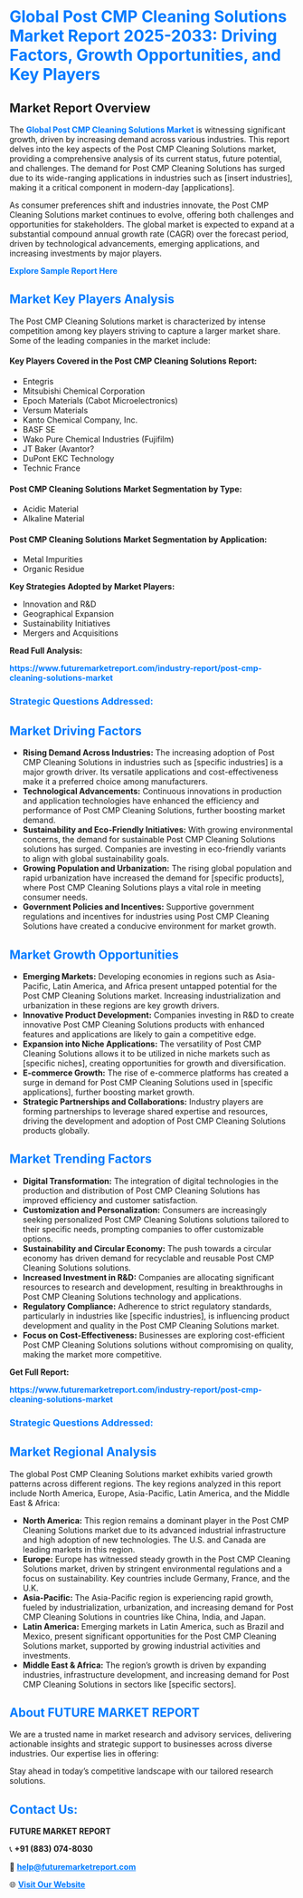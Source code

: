 <h1 style="color: #007BFF;">Global Post CMP Cleaning Solutions Market Report 2025-2033: Driving Factors, Growth Opportunities, and Key Players</h1>

<section id="overview">
<h2>Market Report Overview</h2>
<p>The <a href="https://www.futuremarketreport.com/industry-report/post-cmp-cleaning-solutions-market" style="color: #007BFF; text-decoration: none;"><strong>Global Post CMP Cleaning Solutions Market</strong></a> is witnessing significant growth, driven by increasing demand across various industries. This report delves into the key aspects of the Post CMP Cleaning Solutions market, providing a comprehensive analysis of its current status, future potential, and challenges. The demand for Post CMP Cleaning Solutions has surged due to its wide-ranging applications in industries such as [insert industries], making it a critical component in modern-day [applications].</p>
<p>As consumer preferences shift and industries innovate, the Post CMP Cleaning Solutions market continues to evolve, offering both challenges and opportunities for stakeholders. The global market is expected to expand at a substantial compound annual growth rate (CAGR) over the forecast period, driven by technological advancements, emerging applications, and increasing investments by major players.</p>
</section>

<section id="overview">
<p><a href="https://www.futuremarketreport.com/request-sample/reportId=116160" style="color: #007BFF; text-decoration: none;"><strong>Explore Sample Report Here</strong></a></p>
</section>

<section id="key-players">
<h2 style="color: #007BFF;">Market Key Players Analysis</h2>
<p>The Post CMP Cleaning Solutions market is characterized by intense competition among key players striving to capture a larger market share. Some of the leading companies in the market include:</p>
<h4>Key Players Covered in the Post CMP Cleaning Solutions Report:</h4>
<ul><li>Entegris</li><li>Mitsubishi Chemical Corporation</li><li>Epoch Materials (Cabot Microelectronics)</li><li>Versum Materials</li><li>Kanto Chemical Company, Inc.</li><li>BASF SE</li><li>Wako Pure Chemical Industries (Fujifilm)</li><li>JT Baker (Avantor?</li><li>DuPont EKC Technology</li><li>Technic France</li></ul>
<h4>Post CMP Cleaning Solutions Market Segmentation by Type:</h4>
<ul><li>Acidic Material</li><li>Alkaline Material</li></ul>

<h4>Post CMP Cleaning Solutions Market Segmentation by Application:</h4>
<ul><li>Metal Impurities</li><li>Organic Residue</li></ul>
<p><strong>Key Strategies Adopted by Market Players:</strong></p>
<ul>
<li>Innovation and R&D</li>
<li>Geographical Expansion</li>
<li>Sustainability Initiatives</li>
<li>Mergers and Acquisitions</li>
</ul>
</section>

<section>
<p><strong>Read Full Analysis: </strong></p><a href="https://www.futuremarketreport.com/industry-report/post-cmp-cleaning-solutions-market" style="color: #007BFF; text-decoration: none;"><strong>https://www.futuremarketreport.com/industry-report/post-cmp-cleaning-solutions-market</strong></a>
<h3 style="color: #007BFF;">Strategic Questions Addressed:</h3>
</section>

<section id="driving-factors">
<h2 style="color: #007BFF;">Market Driving Factors</h2>
<ul>
<li><strong>Rising Demand Across Industries:</strong> The increasing adoption of Post CMP Cleaning Solutions in industries such as [specific industries] is a major growth driver. Its versatile applications and cost-effectiveness make it a preferred choice among manufacturers.</li>
<li><strong>Technological Advancements:</strong> Continuous innovations in production and application technologies have enhanced the efficiency and performance of Post CMP Cleaning Solutions, further boosting market demand.</li>
<li><strong>Sustainability and Eco-Friendly Initiatives:</strong> With growing environmental concerns, the demand for sustainable Post CMP Cleaning Solutions solutions has surged. Companies are investing in eco-friendly variants to align with global sustainability goals.</li>
<li><strong>Growing Population and Urbanization:</strong> The rising global population and rapid urbanization have increased the demand for [specific products], where Post CMP Cleaning Solutions plays a vital role in meeting consumer needs.</li>
<li><strong>Government Policies and Incentives:</strong> Supportive government regulations and incentives for industries using Post CMP Cleaning Solutions have created a conducive environment for market growth.</li>
</ul>
</section>

<section id="growth-opportunities">
<h2 style="color: #007BFF;">Market Growth Opportunities</h2>
<ul>
<li><strong>Emerging Markets:</strong> Developing economies in regions such as Asia-Pacific, Latin America, and Africa present untapped potential for the Post CMP Cleaning Solutions market. Increasing industrialization and urbanization in these regions are key growth drivers.</li>
<li><strong>Innovative Product Development:</strong> Companies investing in R&D to create innovative Post CMP Cleaning Solutions products with enhanced features and applications are likely to gain a competitive edge.</li>
<li><strong>Expansion into Niche Applications:</strong> The versatility of Post CMP Cleaning Solutions allows it to be utilized in niche markets such as [specific niches], creating opportunities for growth and diversification.</li>
<li><strong>E-commerce Growth:</strong> The rise of e-commerce platforms has created a surge in demand for Post CMP Cleaning Solutions used in [specific applications], further boosting market growth.</li>
<li><strong>Strategic Partnerships and Collaborations:</strong> Industry players are forming partnerships to leverage shared expertise and resources, driving the development and adoption of Post CMP Cleaning Solutions products globally.</li>
</ul>
</section>

<section id="trending-factors">
<h2 style="color: #007BFF;">Market Trending Factors</h2>
<ul>
<li><strong>Digital Transformation:</strong> The integration of digital technologies in the production and distribution of Post CMP Cleaning Solutions has improved efficiency and customer satisfaction.</li>
<li><strong>Customization and Personalization:</strong> Consumers are increasingly seeking personalized Post CMP Cleaning Solutions solutions tailored to their specific needs, prompting companies to offer customizable options.</li>
<li><strong>Sustainability and Circular Economy:</strong> The push towards a circular economy has driven demand for recyclable and reusable Post CMP Cleaning Solutions solutions.</li>
<li><strong>Increased Investment in R&D:</strong> Companies are allocating significant resources to research and development, resulting in breakthroughs in Post CMP Cleaning Solutions technology and applications.</li>
<li><strong>Regulatory Compliance:</strong> Adherence to strict regulatory standards, particularly in industries like [specific industries], is influencing product development and quality in the Post CMP Cleaning Solutions market.</li>
<li><strong>Focus on Cost-Effectiveness:</strong> Businesses are exploring cost-efficient Post CMP Cleaning Solutions solutions without compromising on quality, making the market more competitive.</li>
</ul>
</section>

<section>
<p><strong>Get Full Report: </strong></p><a href="https://www.futuremarketreport.com/industry-report/post-cmp-cleaning-solutions-market" style="color: #007BFF; text-decoration: none;"><strong>https://www.futuremarketreport.com/industry-report/post-cmp-cleaning-solutions-market</strong></a>
<h3 style="color: #007BFF;">Strategic Questions Addressed:</h3>
</section>


<section id="regional-analysis">
<h2 style="color: #007BFF;">Market Regional Analysis</h2>
<p>The global Post CMP Cleaning Solutions market exhibits varied growth patterns across different regions. The key regions analyzed in this report include North America, Europe, Asia-Pacific, Latin America, and the Middle East & Africa:</p>
<ul>
<li><strong>North America:</strong> This region remains a dominant player in the Post CMP Cleaning Solutions market due to its advanced industrial infrastructure and high adoption of new technologies. The U.S. and Canada are leading markets in this region.</li>
<li><strong>Europe:</strong> Europe has witnessed steady growth in the Post CMP Cleaning Solutions market, driven by stringent environmental regulations and a focus on sustainability. Key countries include Germany, France, and the U.K.</li>
<li><strong>Asia-Pacific:</strong> The Asia-Pacific region is experiencing rapid growth, fueled by industrialization, urbanization, and increasing demand for Post CMP Cleaning Solutions in countries like China, India, and Japan.</li>
<li><strong>Latin America:</strong> Emerging markets in Latin America, such as Brazil and Mexico, present significant opportunities for the Post CMP Cleaning Solutions market, supported by growing industrial activities and investments.</li>
<li><strong>Middle East & Africa:</strong> The region’s growth is driven by expanding industries, infrastructure development, and increasing demand for Post CMP Cleaning Solutions in sectors like [specific sectors].</li>
</ul>
</section>

<footer>
<h2 style="color: #007BFF;">About FUTURE MARKET REPORT</h2>
<p>We are a trusted name in market research and advisory services, delivering actionable insights and strategic support to businesses across diverse industries. Our expertise lies in offering:</p>

<p>Stay ahead in today’s competitive landscape with our tailored research solutions.</p>

<h2 style="color: #007BFF;">Contact Us:</h2>
<p><strong>FUTURE MARKET REPORT</strong></p>
<p>📞 <strong>+91 (883) 074-8030</strong></p>
<p>📧 <strong><a href="mailto:help@futuremarketreport.com" style="color: #007BFF;">help@futuremarketreport.com</a></strong></p>
<p>🌐 <strong><a href="https://www.futuremarketreport.com/" style="color: #007BFF;">Visit Our Website</a></strong></p>
</footer>